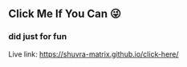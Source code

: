 <h2>Click Me If You Can 😜</h2>
<h3>did just for fun</h3>
Live link: <a href="
https://shuvra-matrix.github.io/click-here/">
https://shuvra-matrix.github.io/click-here/</a>
